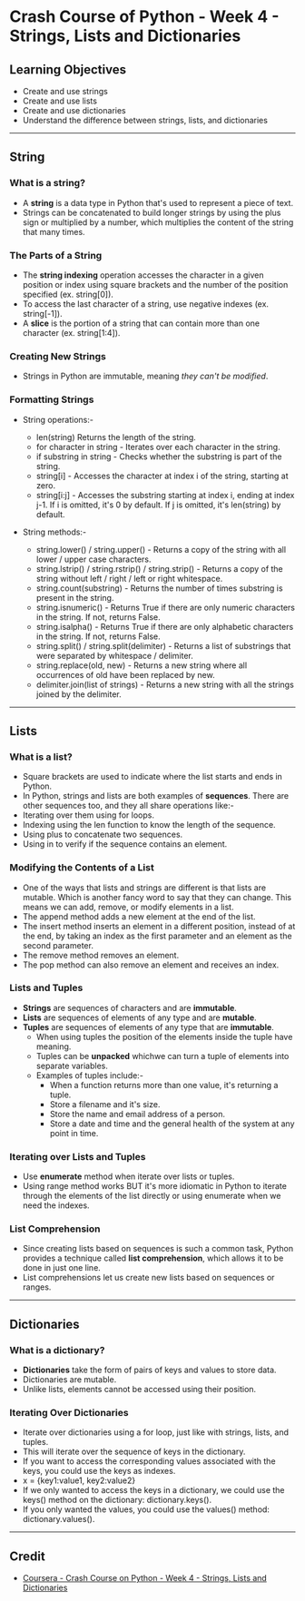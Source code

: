 # Crash Course of Python - Week 4 - Strings, Lists and Dictionaries

## Learning Objectives
* Create and use strings
* Create and use lists
* Create and use dictionaries
* Understand the difference between strings, lists, and dictionaries

---

## String
### What is a string?
* A **string** is a data type in Python that's used to represent a piece of text.
* Strings can be concatenated to build longer strings by using the plus sign or multiplied by a number, which multiplies the content of the string that many times.

### The Parts of a String
* The **string indexing** operation accesses the character in a given position or index using square brackets and the number of the position specified (ex. string[0]).
* To access the last character of a string, use negative indexes (ex. string[-1]).
* A **slice** is the portion of a string that can contain more than one character (ex. string[1:4]).

### Creating New Strings
* Strings in Python are immutable, meaning _they can't be modified_.

### Formatting Strings
* String operations:-
  * len(string) Returns the length of the string.
  * for character in string - Iterates over each character in the string.
  * if substring in string - Checks whether the substring is part of the string.
  * string[i] - Accesses the character at index i of the string, starting at zero.
  * string[i:j] - Accesses the substring starting at index i, ending at index j-1. If i is omitted, it's 0 by default. If j is omitted, it's len(string) by default.

* String methods:-
  * string.lower() / string.upper() - Returns a copy of the string with all lower / upper case characters.
  * string.lstrip() / string.rstrip() / string.strip() - Returns a copy of the string without left / right / left or right whitespace.
  * string.count(substring) - Returns the number of times substring is present in the string.
  * string.isnumeric() - Returns True if there are only numeric characters in the string. If not, returns False.
  * string.isalpha() - Returns True if there are only alphabetic characters in the string. If not, returns False.
  * string.split() / string.split(delimiter) - Returns a list of substrings that were separated by whitespace / delimiter.
  * string.replace(old, new) - Returns a new string where all occurrences of old have been replaced by new.
  * delimiter.join(list of strings) - Returns a new string with all the strings joined by the delimiter.

---

## Lists
### What is a list?
* Square brackets are used to indicate where the list starts and ends in Python.
* In Python, strings and lists are both examples of **sequences**. There are other sequences too, and they all share operations like:-
 * Iterating over them using for loops.
 * Indexing using the len function to know the length of the sequence.
 * Using plus to concatenate two sequences.
 * Using in to verify if the sequence contains an element.

### Modifying the Contents of a List
* One of the ways that lists and strings are different is that lists are mutable. Which is another fancy word to say that they can change. This means we can add, remove, or modify elements in a list.
 * The append method adds a new element at the end of the list. 
 * The insert method inserts an element in a different position, instead of at the end, by taking an index as the first parameter and an element as the second parameter.
 * The remove method removes an element.
 * The pop method can also remove an element and receives an index.

### Lists and Tuples
* **Strings** are sequences of characters and are **immutable**.
* **Lists** are sequences of elements of any type and are **mutable**.
* **Tuples** are sequences of elements of any type that are **immutable**.
  * When using tuples the position of the elements inside the tuple have meaning.
  * Tuples can be **unpacked** whichwe can turn a tuple of elements into separate variables. 
  * Examples of tuples include:-
    * When a function returns more than one value, it's returning a tuple.
    * Store a filename and it's size.
    * Store the name and email address of a person.
    * Store a date and time and the general health of the system at any point in time.

### Iterating over Lists and Tuples
* Use **enumerate** method when iterate over lists or tuples.
* Using range method works BUT it's more idiomatic in Python to iterate through the elements of the list directly or using enumerate when we need the indexes.

### List Comprehension
* Since creating lists based on sequences is such a common task, Python provides a technique called **list comprehension**, which allows it to be done in just one line.
* List comprehensions let us create new lists based on sequences or ranges.

---

## Dictionaries
### What is a dictionary?
* **Dictionaries** take the form of pairs of keys and values to store data.
 * Dictionaries are mutable.
 * Unlike lists, elements cannot be accessed using their position.
 
### Iterating Over Dictionaries
* Iterate over dictionaries using a for loop, just like with strings, lists, and tuples.
 * This will iterate over the sequence of keys in the dictionary. 
* If you want to access the corresponding values associated with the keys, you could use the keys as indexes. 
 * x = {key1:value1, key2:value2}
* If we only wanted to access the keys in a dictionary, we could use the keys() method on the dictionary: dictionary.keys(). 
* If you only wanted the values, you could use the values() method: dictionary.values().

---

## Credit
* [Coursera - Crash Course on Python - Week 4 - Strings, Lists and Dictionaries](https://www.coursera.org/learn/python-crash-course/home/week/4)

